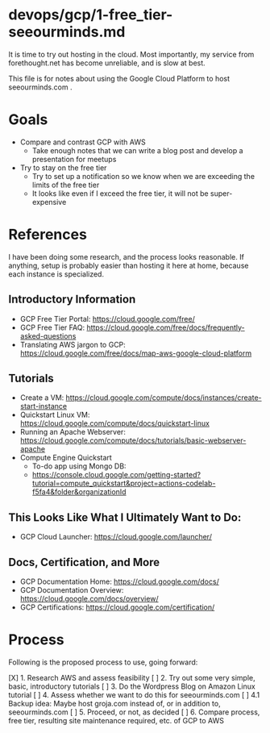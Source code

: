 
# devops/gcp/1-free_tier-seeourminds.md

It is time to try out hosting in the cloud.
Most importantly, my service from forethought.net has become unreliable, and is slow at best.

This file is for notes about using the Google Cloud Platform to host seeourminds.com .

# Goals

- Compare and contrast GCP with AWS
  - Take enough notes that we can write a blog post and develop a presentation for meetups
- Try to stay on the free tier
  - Try to set up a notification so we know when we are exceeding the limits of the free tier
  - It looks like even if I exceed the free tier, it will not be super-expensive

# References

I have been doing some research, and the process looks reasonable.
If anything, setup is probably easier than hosting it here at home, because each instance is specialized.

## Introductory Information

- GCP Free Tier Portal: https://cloud.google.com/free/
- GCP Free Tier FAQ: https://cloud.google.com/free/docs/frequently-asked-questions
- Translating AWS jargon to GCP: https://cloud.google.com/free/docs/map-aws-google-cloud-platform

## Tutorials

- Create a VM: https://cloud.google.com/compute/docs/instances/create-start-instance
- Quickstart Linux VM: https://cloud.google.com/compute/docs/quickstart-linux
- Running an Apache Webserver: https://cloud.google.com/compute/docs/tutorials/basic-webserver-apache
- Compute Engine Quickstart
  - To-do app using Mongo DB:
  -  https://console.cloud.google.com/getting-started?tutorial=compute_quickstart&project=actions-codelab-f5fa4&folder&organizationId

## This Looks Like What I Ultimately Want to Do:

- GCP Cloud Launcher: https://cloud.google.com/launcher/

## Docs, Certification, and More

- GCP Documentation Home: https://cloud.google.com/docs/
- GCP Documentation Overview: https://cloud.google.com/docs/overview/
- GCP Certifications: https://cloud.google.com/certification/

# Process

Following is the proposed process to use, going forward:

[X] 1. Research AWS and assess feasibility
[ ] 2. Try out some very simple, basic, introductory tutorials
[ ] 3. Do the Wordpress Blog on Amazon Linux tutorial
[ ] 4. Assess whether we want to do this for seeourminds.com
[ ]    4.1 Backup idea: Maybe host groja.com instead of, or in addition to, seeourminds.com
[ ] 5. Proceed, or not, as decided
[ ] 6. Compare process, free tier, resulting site maintenance required, etc. of GCP to AWS

